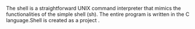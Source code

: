 The shell is a straightforward UNIX command interpreter that mimics the functionalities of the simple shell (sh). The entire program is written in the C language.Shell is created as a project
.
